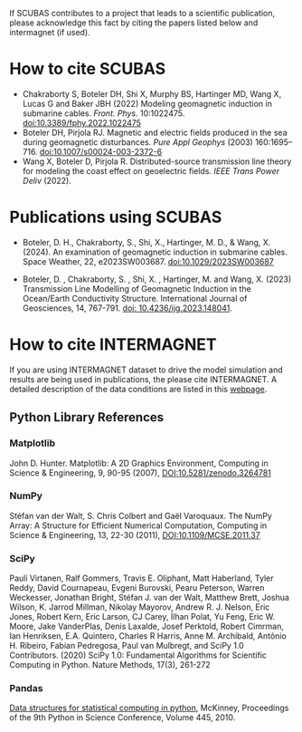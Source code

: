 <!-- 
Author(s): Shibaji Chakraborty

Disclaimer:

-->

If SCUBAS contributes to a project that leads to a scientific publication, please acknowledge this fact by citing the papers listed below and intermagnet (if used).  

# How to cite SCUBAS
- Chakraborty S, Boteler DH, Shi X, Murphy BS, Hartinger MD, Wang X, Lucas G and Baker JBH (2022) Modeling geomagnetic induction in submarine cables. *Front. Phys.* 10:1022475. [doi:10.3389/fphy.2022.1022475](https://doi.org/10.3389/fphy.2022.1022475)
- Boteler DH, Pirjola RJ. Magnetic and electric fields produced in the sea during geomagnetic disturbances. *Pure Appl Geophys* (2003) 160:1695–716. [doi:10.1007/s00024-003-2372-6](https://doi.org/10.1007/s00024-003-2372-6)
- Wang X, Boteler D, Pirjola R. Distributed-source transmission line theory for modeling the coast effect on geoelectric fields. *IEEE Trans Power Deliv* (2022).

# Publications using SCUBAS
- Boteler, D. H., Chakraborty, S., Shi, X., Hartinger, M. D., & Wang, X. (2024). An examination of geomagnetic induction in submarine cables. Space Weather, 22, e2023SW003687. [doi:10.1029/2023SW003687](https://doi.org/10.1029/2023SW003687)

- Boteler, D. , Chakraborty, S. , Shi, X. , Hartinger, M. and Wang, X. (2023) Transmission Line Modelling of Geomagnetic Induction in the Ocean/Earth Conductivity Structure. International Journal of Geosciences, 14, 767-791. [doi: 10.4236/ijg.2023.148041](https://www.scirp.org/journal/paperinformation?paperid=127339).


# How to cite INTERMAGNET

If you are using INTERMAGNET dataset to drive the model simulation and results are being used in publications, the please cite INTERMAGNET. A detailed description of the data conditions are listed in this [webpage](https://intermagnet.github.io/data_conditions.html).

## Python Library References 

### Matplotlib
John D. Hunter. Matplotlib: A 2D Graphics Environment, Computing in Science & Engineering, 9, 90-95 (2007), [DOI:10.5281/zenodo.3264781](https://zenodo.org/record/3264781)

### NumPy
Stéfan van der Walt, S. Chris Colbert and Gaël Varoquaux. The NumPy Array: A Structure for Efficient Numerical Computation, Computing in Science & Engineering, 13, 22-30 (2011), [DOI:10.1109/MCSE.2011.37](https://ieeexplore.ieee.org/document/5725236)

### SciPy
Pauli Virtanen, Ralf Gommers, Travis E. Oliphant, Matt Haberland, Tyler Reddy, David Cournapeau, Evgeni Burovski, Pearu Peterson, Warren Weckesser, Jonathan Bright, Stéfan J. van der Walt, Matthew Brett, Joshua Wilson, K. Jarrod Millman, Nikolay Mayorov, Andrew R. J. Nelson, Eric Jones, Robert Kern, Eric Larson, CJ Carey, İlhan Polat, Yu Feng, Eric W. Moore, Jake VanderPlas, Denis Laxalde, Josef Perktold, Robert Cimrman, Ian Henriksen, E.A. Quintero, Charles R Harris, Anne M. Archibald, Antônio H. Ribeiro, Fabian Pedregosa, Paul van Mulbregt, and SciPy 1.0 Contributors. (2020) SciPy 1.0: Fundamental Algorithms for Scientific Computing in Python. Nature Methods, 17(3), 261-272

### Pandas
[Data structures for statistical computing in python](https://conference.scipy.org/proceedings/scipy2010/pdfs/mckinney.pdf), McKinney, Proceedings of the 9th Python in Science Conference, Volume 445, 2010.
